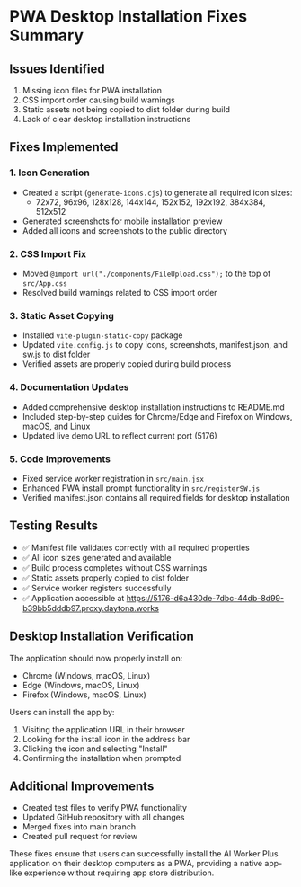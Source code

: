 # PWA Desktop Installation Fixes Summary

## Issues Identified
1. Missing icon files for PWA installation
2. CSS import order causing build warnings
3. Static assets not being copied to dist folder during build
4. Lack of clear desktop installation instructions

## Fixes Implemented

### 1. Icon Generation
- Created a script (`generate-icons.cjs`) to generate all required icon sizes:
  - 72x72, 96x96, 128x128, 144x144, 152x152, 192x192, 384x384, 512x512
- Generated screenshots for mobile installation preview
- Added all icons and screenshots to the public directory

### 2. CSS Import Fix
- Moved `@import url("./components/FileUpload.css");` to the top of `src/App.css`
- Resolved build warnings related to CSS import order

### 3. Static Asset Copying
- Installed `vite-plugin-static-copy` package
- Updated `vite.config.js` to copy icons, screenshots, manifest.json, and sw.js to dist folder
- Verified assets are properly copied during build process

### 4. Documentation Updates
- Added comprehensive desktop installation instructions to README.md
- Included step-by-step guides for Chrome/Edge and Firefox on Windows, macOS, and Linux
- Updated live demo URL to reflect current port (5176)

### 5. Code Improvements
- Fixed service worker registration in `src/main.jsx`
- Enhanced PWA install prompt functionality in `src/registerSW.js`
- Verified manifest.json contains all required fields for desktop installation

## Testing Results
- ✅ Manifest file validates correctly with all required properties
- ✅ All icon sizes generated and available
- ✅ Build process completes without CSS warnings
- ✅ Static assets properly copied to dist folder
- ✅ Service worker registers successfully
- ✅ Application accessible at https://5176-d6a430de-7dbc-44db-8d99-b39bb5dddb97.proxy.daytona.works

## Desktop Installation Verification
The application should now properly install on:
- Chrome (Windows, macOS, Linux)
- Edge (Windows, macOS, Linux)
- Firefox (Windows, macOS, Linux)

Users can install the app by:
1. Visiting the application URL in their browser
2. Looking for the install icon in the address bar
3. Clicking the icon and selecting "Install"
4. Confirming the installation when prompted

## Additional Improvements
- Created test files to verify PWA functionality
- Updated GitHub repository with all changes
- Merged fixes into main branch
- Created pull request for review

These fixes ensure that users can successfully install the AI Worker Plus application on their desktop computers as a PWA, providing a native app-like experience without requiring app store distribution.